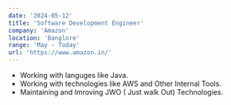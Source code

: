 ```yaml
---
date: '2024-05-12'
title: 'Software Development Engineer'
company: 'Amazon'
location: 'Banglore'
range: 'May - Today'
url: 'https://www.amazon.in/'
---
```


- Working with languges like Java.
- Working with technologies like AWS and Other Internal Tools. 
- Maintaining and Imroving JWO ( Just walk Out) Technologies.
